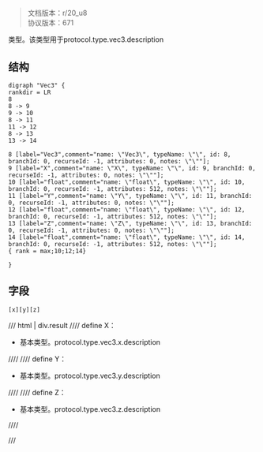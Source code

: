 # <!-- md:samp Vec3 -->

> 文档版本：r/20_u8<br/>协议版本：671

<!-- md:samp Vec3 -->类型。该类型用于protocol.type.vec3.description

## 结构

```viz
digraph "Vec3" {
rankdir = LR
8
8 -> 9
9 -> 10
8 -> 11
11 -> 12
8 -> 13
13 -> 14

8 [label="Vec3",comment="name: \"Vec3\", typeName: \"\", id: 8, branchId: 0, recurseId: -1, attributes: 0, notes: \"\""];
9 [label="X",comment="name: \"X\", typeName: \"\", id: 9, branchId: 0, recurseId: -1, attributes: 0, notes: \"\""];
10 [label="float",comment="name: \"float\", typeName: \"\", id: 10, branchId: 0, recurseId: -1, attributes: 512, notes: \"\""];
11 [label="Y",comment="name: \"Y\", typeName: \"\", id: 11, branchId: 0, recurseId: -1, attributes: 0, notes: \"\""];
12 [label="float",comment="name: \"float\", typeName: \"\", id: 12, branchId: 0, recurseId: -1, attributes: 512, notes: \"\""];
13 [label="Z",comment="name: \"Z\", typeName: \"\", id: 13, branchId: 0, recurseId: -1, attributes: 0, notes: \"\""];
14 [label="float",comment="name: \"float\", typeName: \"\", id: 14, branchId: 0, recurseId: -1, attributes: 512, notes: \"\""];
{ rank = max;10;12;14}

}

```

## 字段

```title='Vec3'
[x][y][z]
```

/// html | div.result
//// define
X：<!-- md:samp float -->

- 基本类型。protocol.type.vec3.x.description


////
//// define
Y：<!-- md:samp float -->

- 基本类型。protocol.type.vec3.y.description


////
//// define
Z：<!-- md:samp float -->

- 基本类型。protocol.type.vec3.z.description


////

///

